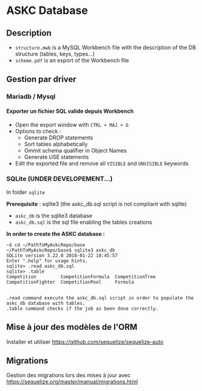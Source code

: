 # ASKC Database

## Description

* `structure.mwb` is a MySQL Workbench file with the description of the DB structure (tables, keys, types...)
* `scheme.pdf` is an export of the Workbench file

## Gestion par driver

### Mariadb / Mysql

#### Exporter un fichier SQL valide depuis Workbench

* Open the export window with `CTRL + MAJ + G`
* Options to check :
  * Generate DROP statements
  * Sort tables alphabetically
  * Ommit schema qualifier in Object Names
  * Generate USE statements
* Edit the exported file and remove all `VISIBLE` and `UNVISIBLE` keywords

### SQLite (UNDER DEVELOPEMENT...)

In folder `sqlite`

**Prerequisite** : sqlite3 (the askc_db.sql script is not compliant with sqlite)

* `askc_db` is the sqlite3 database
* `askc_db.sql` is the sql file enabling the tables creations

**In order to create the ASKC database :**

```
~$ cd ~/PathToMyAskcRepo/base
~/PathToMyAskcRepo/base$ sqlite3 askc_db
SQLite version 3.22.0 2018-01-22 18:45:57
Enter ".help" for usage hints.
sqlite> .read askc_db.sql
sqlite> .table
Competition         CompetitionFormula  CompetitionTree   
CompetitionFighter  CompetitionPool     Formula           


.read command execute the askc_db.sql script in order to populate the askc_db database with tables.
.table command checks if the job as been done correctly.
```

## Mise à jour des modèles de l'ORM

Installer et utiliser https://github.com/sequelize/sequelize-auto

## Migrations

Gestion des migrations lors des mises à jour avec https://sequelize.org/master/manual/migrations.html